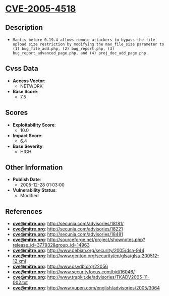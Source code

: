 
# [CVE-2005-4518](https://cve.mitre.org/cgi-bin/cvename.cgi?name=CVE-2005-4518)

## Description

- `Mantis before 0.19.4 allows remote attackers to bypass the file upload size restriction by modifying the max_file_size parameter to (1) bug_file_add.php, (2) bug_report.php, (3) bug_report_advanced_page.php, and (4) proj_doc_add_page.php.`

## Cvss Data

- **Access Vector**:
  - NETWORK
- **Base Score**:
  - 7.5

## Scores

- **Exploitability Score**:
  - 10.0
- **Impact Score**:
  - 6.4
- **Base Severity**:
  - HIGH

## Other Information

- **Publish Date**:
  - 2005-12-28 01:03:00
- **Vulnerability Status**:
  - Modified

## References

- **cve@mitre.org**: http://secunia.com/advisories/18181/
- **cve@mitre.org**: http://secunia.com/advisories/18221
- **cve@mitre.org**: http://secunia.com/advisories/18481
- **cve@mitre.org**: http://sourceforge.net/project/shownotes.php?release_id=377932&group_id=14963
- **cve@mitre.org**: http://www.debian.org/security/2005/dsa-944
- **cve@mitre.org**: http://www.gentoo.org/security/en/glsa/glsa-200512-12.xml
- **cve@mitre.org**: http://www.osvdb.org/22056
- **cve@mitre.org**: http://www.securityfocus.com/bid/16046/
- **cve@mitre.org**: http://www.trapkit.de/advisories/TKADV2005-11-002.txt
- **cve@mitre.org**: http://www.vupen.com/english/advisories/2005/3064
